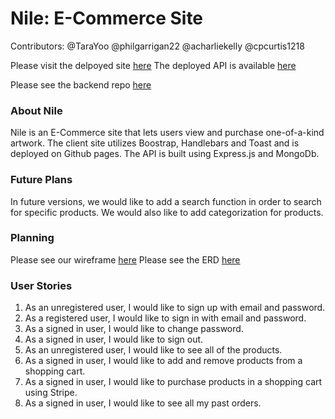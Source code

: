 # Nile: E-Commerce Site

Contributors:
@TaraYoo
@philgarrigan22
@acharliekelly
@cpcurtis1218

Please visit the delpoyed site [here](https://wdi-3-0.github.io/nile-client/)
The deployed API is available [here](https://glacial-shelf-97505.herokuapp.com/products)

Please see the backend repo [here](https://github.com/wdi-3-0/nile-api)

### About Nile

Nile is an E-Commerce site that lets users view and purchase one-of-a-kind artwork.
The client site utilizes Boostrap, Handlebars and Toast and is deployed on
Github pages. The API is built using Express.js and MongoDb.

### Future Plans

In future versions, we would like to add a search function in order to search
for specific products.  We would also like to add categorization for products.

### Planning

Please see our wireframe [here](https://i.imgur.com/s2Q1DUV.png)
Please see the ERD [here](https://i.imgur.com/fQcOcT1.png)

### User Stories

1) As an unregistered user, I would like to sign up with email and password.
1) As a registered user, I would like to sign in with email and password.
1) As a signed in user, I would like to change password.
1) As a signed in user, I would like to sign out.
1) As an unregistered user, I would like to see all of the products.
1) As a signed in user, I would like to add and remove products from a shopping cart.
1) As a signed in user, I would like to purchase products in a shopping cart using Stripe.
1) As a signed in user, I would like to see all my past orders.
